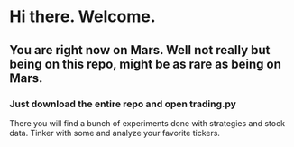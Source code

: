 # Hi there. Welcome.

## You are right now on Mars. Well not really but being on this repo, might be as rare as being on Mars.

### Just download the entire repo and open trading.py

There you will find a bunch of experiments done with strategies and stock data. Tinker with some and analyze your favorite tickers.
